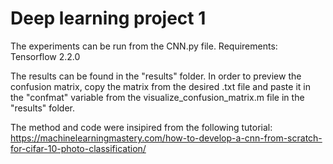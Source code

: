 # Deep learning project 1

The experiments can be run from the CNN.py file. 
Requirements: Tensorflow 2.2.0

The results can be found in the "results" folder. In order to preview the confusion matrix, copy the matrix from the desired .txt file and paste it in the "confmat" variable from the visualize_confusion_matrix.m file in the "results" folder.

The method and code were insipired from the following tutorial: https://machinelearningmastery.com/how-to-develop-a-cnn-from-scratch-for-cifar-10-photo-classification/

